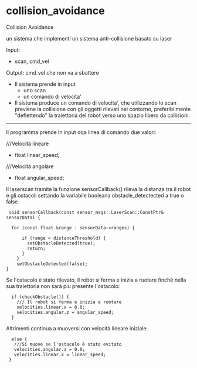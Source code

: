 # collision_avoidance

Collision Avoidance

un sistema che implementi un sistema anti-collisione basato su laser

Input: 
   - scan, cmd_vel

Output: cmd_vel che non va a sbattere
   - Il sistema prende in input
     - uno scan
     - un comando di velocita'
   - Il sistema produce un comando di velocita', che utilizzando lo scan
     previene la collisione con gli oggetti rilevati nel contorno,
     preferibilmente "deflettendo" la traiettoria del robot verso uno
     spazio libero da collisioni.

----------------------------------------------------------------------------------------------------

Il programma prende in input dqa linea di comando due valori:

   ///Velocità lineare

   - float linear_speed;

   ///Velocità angolare

   - float angular_speed;

Il laserscan tramite la funzione sensorCallback() rileva la distanza tra il robot e gli ostacoli settando la variabile booleana obstacle_detectected
a true o false 


     void sensorCallback(const sensor_msgs::LaserScan::ConstPtr& sensorData) {

      for (const float &range : sensorData->ranges) {

          if (range < distanceThreshold) {
            setObstacleDetected(true);
            return;
          }
        }
        setObstacleDetected(false);
    }


Se l'ostacolo è stato rilevato, il robot si ferma e inizia a ruotare finchè nella sua traiettoria non sarà piu presente l'ostacolo:

      if (checkObstacle()) {
        /// Il robot si ferma e inizia a ruotare
        velocities.linear.x = 0.0;
        velocities.angular.z = angular_speed;
      } 
        
 Altrimenti continua a muoversi con velocità lineare iniziale:
 
      else {
       ///Si muove se l'ostacolo è stato evitato
       velocities.angular.z = 0.0;
       velocities.linear.x = linear_speed;
     }
